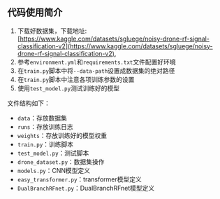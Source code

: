 ## 代码使用简介

1. 下载好数据集，下载地址: [https://www.kaggle.com/datasets/sgluege/noisy-drone-rf-signal-classification-v2](https://www.kaggle.com/datasets/sgluege/noisy-drone-rf-signal-classification-v2),
2. 参考`environment.yml`和`requirements.txt`文件配置好环境
3. 在`train.py`脚本中将`--data-path`设置成数据集的绝对路径
4. 在`train.py`脚本中注意各项训练参数的设置
5. 使用`test_model.py`测试训练好的模型

文件结构如下：
- `data`：存放数据集
- `runs`：存放训练日志
- `weights`：存放训练好的模型权重
- `train.py`：训练脚本
- `test_model.py`：测试脚本
- `drone_dataset.py`：数据集操作
- `models.py`：CNN模型定义
- `easy_transformer.py`：transformer模型定义
- `DualBranchRFnet.py`：DualBranchRFnet模型定义